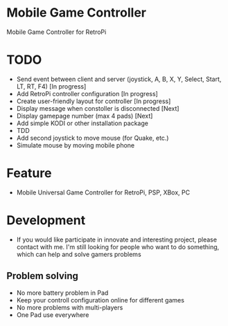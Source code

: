# Mobile Game Controller

Mobile Game Controller for RetroPi

# TODO

- Send event between client and server (joystick, A, B, X, Y, Select, Start, LT, RT, F4) [In progress]
- Add RetroPi controller configuration [In progress]
- Create user-friendly layout for controller [In progress]
- Display message when constoller is disconnected [Next]
- Display gamepage number (max 4 pads) [Next]
- Add simple KODI or other installation package
- TDD
- Add second joystick to move mouse (for Quake, etc.)
- Simulate mouse by moving mobile phone

# Feature

- Mobile Universal Game Controller for RetroPi, PSP, XBox, PC

# Development

- If you would like participate in innovate and interesting project, please contact with me. I'm still looking for people who want to do something, which can help and solve gamers problems

## Problem solving

- No more battery problem in Pad
- Keep your controll configuration online for different games
- No more problems with multi-players
- One Pad use everywhere
